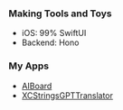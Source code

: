 ### Making Tools and Toys 

<!--
**winddpan/winddpan** is a ✨ _special_ ✨ repository because its `README.md` (this file) appears on your GitHub profile.

Here are some ideas to get you started:

- 🔭 I’m currently working on ...
- 🌱 I’m currently learning ...
- 👯 I’m looking to collaborate on ...
- 🤔 I’m looking for help with ...
- 💬 Ask me about ...
- 📫 How to reach me: ...
- 😄 Pronouns: ...
- ⚡ Fun fact: ...
-->

- iOS: 99% SwiftUI
- Backend: Hono

### My Apps
* [AIBoard](https://apps.apple.com/us/app/aiboard-writing-tools-board/id6451245337?platform=iphone)
* [XCStringsGPTTranslator](https://apps.apple.com/hr/app/xcstringsgpttranslator/id6478529319)
